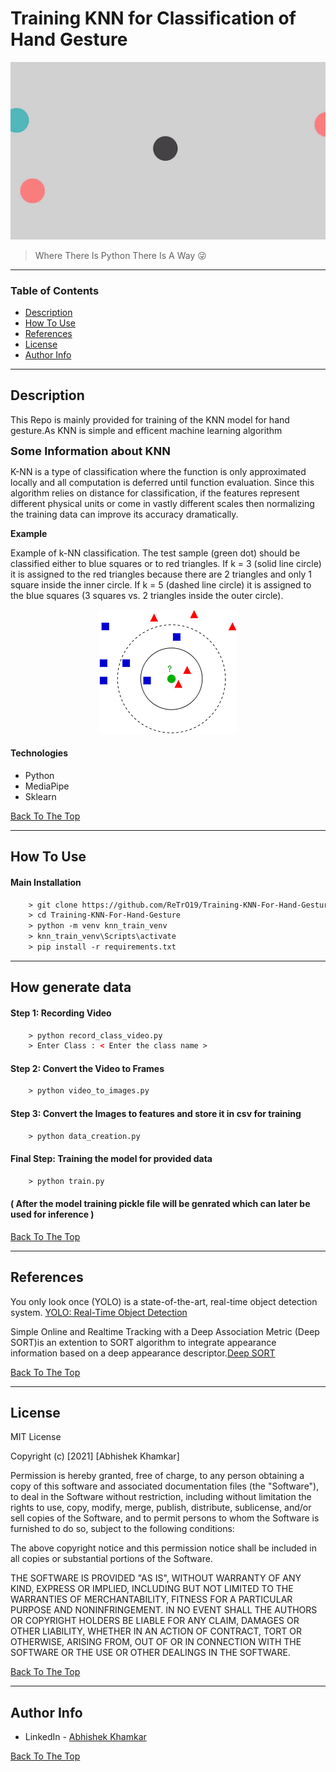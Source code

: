 # Training KNN for Classification of Hand Gesture

![Project Image](img/KNNTrain.gif)

> Where There Is Python There Is A Way 😜

---

### Table of Contents
<!-- You're sections headers will be used to reference location of destination. -->

- [Description](#description)
- [How To Use](#how-to-use)
- [References](#references)
- [License](#license)
- [Author Info](#author-info)

---

## **Description**

This Repo is mainly provided for training of the KNN model for hand gesture.As KNN is simple and efficent machine learning algorithm

<font size="4"> **Some Information about KNN**</font>

K-NN is a type of classification where the function is only approximated locally and all computation is deferred until function evaluation. Since this algorithm relies on distance for classification, if the features represent different physical units or come in vastly different scales then normalizing the training data can improve its accuracy dramatically.

**Example**

Example of k-NN classification. The test sample (green dot) should be classified either to blue squares or to red triangles. If k = 3 (solid line circle) it is assigned to the red triangles because there are 2 triangles and only 1 square inside the inner circle. If k = 5 (dashed line circle) it is assigned to the blue squares (3 squares vs. 2 triangles inside the outer circle).

<center>

![Knn Images](img/220px-KnnClassification.png)

</center>

#### **Technologies**

- Python
- MediaPipe
- Sklearn


[Back To The Top](#read-me-template)

---

## How To Use

#### **Main Installation**

```html
    > git clone https://github.com/ReTrO19/Training-KNN-For-Hand-Gesture.git
    > cd Training-KNN-For-Hand-Gesture
    > python -m venv knn_train_venv
    > knn_train_venv\Scripts\activate
    > pip install -r requirements.txt
```

---
## How generate data

#### **Step 1: Recording Video**
```html
    > python record_class_video.py
    > Enter Class : < Enter the class name >
```
#### **Step 2: Convert the Video to Frames**
```html
    > python video_to_images.py
```

#### **Step 3: Convert the Images to features and store it in csv for training**
```html
    > python data_creation.py
```
#### **Final Step: Training the model for provided data**
```html
    > python train.py
```
#### ( After the model training  pickle file will be genrated which can later be used for inference )
[Back To The Top](#read-me-template)

---

## References

You only look once (YOLO) is a state-of-the-art, real-time object detection system.
[YOLO: Real-Time Object Detection](https://pjreddie.com/darknet/yolo/)

 Simple Online and Realtime Tracking with a Deep Association Metric (Deep SORT)is an extention to SORT algorithm to integrate appearance information based on a deep appearance descriptor.[Deep SORT](https://github.com/nwojke/deep_sort)



[Back To The Top](#read-me-template)

---

## License

MIT License

Copyright (c) [2021] [Abhishek Khamkar]

Permission is hereby granted, free of charge, to any person obtaining a copy
of this software and associated documentation files (the "Software"), to deal
in the Software without restriction, including without limitation the rights
to use, copy, modify, merge, publish, distribute, sublicense, and/or sell
copies of the Software, and to permit persons to whom the Software is
furnished to do so, subject to the following conditions:

The above copyright notice and this permission notice shall be included in all
copies or substantial portions of the Software.

THE SOFTWARE IS PROVIDED "AS IS", WITHOUT WARRANTY OF ANY KIND, EXPRESS OR
IMPLIED, INCLUDING BUT NOT LIMITED TO THE WARRANTIES OF MERCHANTABILITY,
FITNESS FOR A PARTICULAR PURPOSE AND NONINFRINGEMENT. IN NO EVENT SHALL THE
AUTHORS OR COPYRIGHT HOLDERS BE LIABLE FOR ANY CLAIM, DAMAGES OR OTHER
LIABILITY, WHETHER IN AN ACTION OF CONTRACT, TORT OR OTHERWISE, ARISING FROM,
OUT OF OR IN CONNECTION WITH THE SOFTWARE OR THE USE OR OTHER DEALINGS IN THE
SOFTWARE.

[Back To The Top](#read-me-template)

---

## Author Info

- LinkedIn - [Abhishek Khamkar](https://www.linkedin.com/in/abhishek-khamkar-b30756185)


[Back To The Top](#read-me-template)
